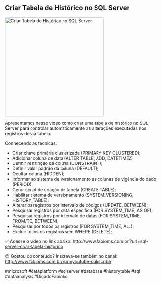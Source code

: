 ## Criar Tabela de Histórico no SQL Server

<img src="https://fabioms.com.br/uploads/youtube/A9xT6zONF2c.png" alt="Criar Tabela de Histórico no SQL Server" title="SQL Server" width="320"/>

Apresentamos nesse vídeo como criar uma tabela de histórico no SQL Server para controlar automaticamente as alterações executadas nos registros dessa tabela.

Conhecendo as técnicas:
- Criar chave primária clusterizada (PRIMARY KEY CLUSTERED);
- Adicionar coluna de data (ALTER TABLE, ADD, DATETIME2)
- Definir restrinção da coluna (CONSTRAINT);
- Definir valor padrão da coluna (DEFAULT);
- Ocultar coluna (HIDDEN);
- Informar ao sistema de versionamento as colunas de vigência do dado (PERIOD);
- Gerar script de criação de tabela (CREATE TABLE);
- Habilitar sistema de versionamento (SYSTEM_VERSIONING, HISTORY_TABLE);
- Alterar os registros por intervalo de códigos (UPDATE, BETWEEN);
- Pesquisar registros por data específica (FOR SYSTEM_TIME, AS OF);
- Pesquisar registros por intervalo de datas (FOR SYSTEM_TIME, FROM/TO, BETWEEN);
- Pesquisar por todos os registros (FOR SYSTEM_TIME, ALL);
- Excluir todos os registros sem WHERE (DELETE);

✅ Acesse o vídeo no link abaixo:
http://www.fabioms.com.br/?url=sql-server-criar-tabela-historico

😉 Gostou do conteúdo? Inscreva-se também no canal:
http://www.fabioms.com.br/?url=youtube-subscribe 

#microsoft #dataplatform #sqlserver #database #historytable #sql #dataanalysis #DicadoFabinho




